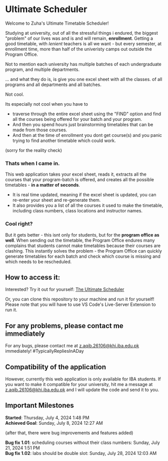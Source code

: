 # Ultimate Scheduler   
Welcome to Zuha's Ultimate Timetable Scheduler!    

Studying at university, out of all the stressful things i endured, the biggest "problem" of our lives was and is and will remain, **enrollment**. Getting a good timetable, with *lenient* teachers is all we want - but every semester, at enrollment time, more than half of the univeristy camps out outside the Program Office.     

Not to mention each university has multiple batches of each undergraduate program, and multiple departments.     

... and what they do is, is give you one excel sheet with all the classes. of all programs and all departments and all batches.    

Not cool.    

Its especially not cool when you have to 
- traverse through the entire excel sheet using the "FIND" option and find all the courses being offered for your batch and your program. 
- And then you spend hours just brainstorming timetables that can be made from those courses. 
- And then at the time of enrollment you dont get course(s) and you panic trying to find another timetable which could work.    

(sorry for the reality check)     

### Thats when I came in.    

This web application takes your excel sheet, reads it, extracts all the courses that your program-batch is offered, and creates all the possible timetables - **in a matter of seconds**.   
- It is real time updated, meaning if the excel sheet is updated, you can re-enter your sheet and re-generate them.   
- It also provides you a list of all the courses it used to make the timetable, including class numbers, class locations and instructor names.  

### Cool right?   

But it gets better - this isnt only for students, but for the **program office as well**. When sending out the timetable, the Program Office endures many complains that students cannot make timetables because their courses are clashing. This instantly solves the problem - the Program Office can quickly generate timetables for each batch and check which course is missing and which needs to be rescheduled.   

## How to access it:
Interested? Try it out for yourself: [The Ultimate Scheduler](https://zuhas-ultimate-timetabler.netlify.app/)   

Or, you can clone this repository to your machine and run it for yourself! Please note that you will have to use VS Code's Live-Server Extension to run it. 

## For any problems, please contact me immediately
For any bugs, please contact me at z.aqib.26106@khi.iba.edu.pk immediately! #TypicallyRepliesInADay     

## Compatibility of the application
However, currently this web application is only available for IBA students. If you want to make it compatible for your university, hit me a message at z.aqib.26106@khi.iba.edu.pk and I will update the code and send it to you.    

## Important Milestones   
**Started**: Thursday, July 4, 2024 1:48 PM    
**Achieved Goal**: Sunday, July 8, 2024 12:27 AM    

(after that, there were bug improvements and features added)    

**Bug fix 1.01**: scheduling courses without their class numbers: Sunday, July 21, 2024 1:51 PM    
**Bug fix 1.02**: labs should be double slot: Sunday, July 28, 2024 12:03 AM